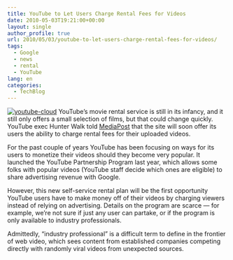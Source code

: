 ```yaml
---
title: YouTube to Let Users Charge Rental Fees for Videos
date: 2010-05-03T19:21:00+00:00
layout: single
author_profile: true
url: 2010/05/03/youtube-to-let-users-charge-rental-fees-for-videos/
tags:
  - Google
  - news
  - rental
  - YouTube
lang: en
categories: 
  - TechBlog
---
```

[![youtube-cloud](http://lh4.ggpht.com/_vaUVXcmC3OI/S98bN2iNbCI/AAAAAAAACDU/Nphoo_u2i-s/youtube-cloud_thumb%5B1%5D.jpg?imgmax=800 "youtube-cloud")](http://lh4.ggpht.com/_vaUVXcmC3OI/S98bL5OZJLI/AAAAAAAACDQ/BMUZhshABS4/s1600-h/youtube-cloud%5B3%5D.jpg) YouTube’s movie rental service is still in its infancy, and it still only offers a small selection of films, but that could change quickly. YouTube exec Hunter Walk told [MediaPost](http://www.mediapost.com/publications/?fa=Articles.showArticle&art_aid=127283&nid=113891) that the site will soon offer its users the ability to charge rental fees for their uploaded videos. 

For the past couple of years YouTube has been focusing on ways for its users to monetize their videos should they become very popular. It launched the YouTube Partnership Program last year, which allows some folks with popular videos (YouTube staff decide which ones are eligible) to share advertising revenue with Google. 

However, this new self-service rental plan will be the first opportunity YouTube users have to make money off of their videos by charging viewers instead of relying on advertising. Details on the program are scarce — for example, we’re not sure if just any user can partake, or if the program is only available to industry professionals. 

Admittedly, “industry professional” is a difficult term to define in the frontier of web video, which sees content from established companies competing directly with randomly viral videos from unexpected sources.